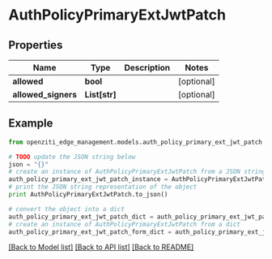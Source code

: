 # AuthPolicyPrimaryExtJwtPatch


## Properties
Name | Type | Description | Notes
------------ | ------------- | ------------- | -------------
**allowed** | **bool** |  | [optional] 
**allowed_signers** | **List[str]** |  | [optional] 

## Example

```python
from openziti_edge_management.models.auth_policy_primary_ext_jwt_patch import AuthPolicyPrimaryExtJwtPatch

# TODO update the JSON string below
json = "{}"
# create an instance of AuthPolicyPrimaryExtJwtPatch from a JSON string
auth_policy_primary_ext_jwt_patch_instance = AuthPolicyPrimaryExtJwtPatch.from_json(json)
# print the JSON string representation of the object
print AuthPolicyPrimaryExtJwtPatch.to_json()

# convert the object into a dict
auth_policy_primary_ext_jwt_patch_dict = auth_policy_primary_ext_jwt_patch_instance.to_dict()
# create an instance of AuthPolicyPrimaryExtJwtPatch from a dict
auth_policy_primary_ext_jwt_patch_form_dict = auth_policy_primary_ext_jwt_patch.from_dict(auth_policy_primary_ext_jwt_patch_dict)
```
[[Back to Model list]](../README.md#documentation-for-models) [[Back to API list]](../README.md#documentation-for-api-endpoints) [[Back to README]](../README.md)


